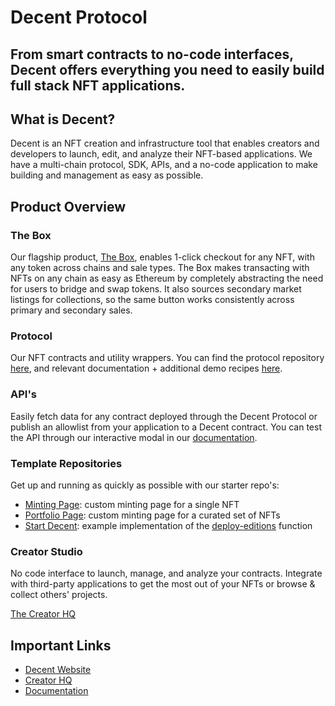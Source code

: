 # Decent Protocol
## From smart contracts to no-code interfaces, Decent offers everything you need to easily build full stack NFT applications.

## What is Decent?

Decent is an NFT creation and infrastructure tool that enables creators and developers to launch, edit, and analyze their NFT-based applications.  We have a multi-chain protocol, SDK, APIs, and a no-code application to make building and management as easy as possible.

## Product Overview
### The Box

Our flagship product, [The Box](http://decent.xyz/box), enables 1-click checkout for any NFT, with any token across chains and sale types.  The Box makes transacting with NFTs on any chain as easy as Ethereum by completely abstracting the need for users to bridge and swap tokens.  It also sources secondary market listings for collections, so the same button works consistently across primary and secondary sales.

### Protocol
Our NFT contracts and utility wrappers.  You can find the protocol repository [here](https://github.com/decentxyz/DecentSDK-protocol), and relevant documentation + additional demo recipes [here](https://docs.decent.xyz/docs).

### API's
Easily fetch data for any contract deployed through the Decent Protocol or publish an allowlist from your application to a Decent contract. You can test the API through our interactive modal in our [documentation](https://docs.decent.xyz/reference/get_contracts-chainid-address).

### Template Repositories
Get up and running as quickly as possible with our starter repo's:
- [Minting Page](https://github.com/decentxyz/Minting-Page): custom minting page for a single NFT
- [Portfolio Page](/examples//Decent/Minting-Gallery-App/): custom minting page for a curated set of NFTs
- [Start Decent](https://github.com/decentxyz/Start-Decent): example implementation of the [deploy-editions](/examples/Decent/sdk-usage-examples/deploy-editions.tsx) function

### Creator Studio
No code interface to launch, manage, and analyze your contracts.  Integrate with third-party applications to get the most out of your NFTs or browse & collect others' projects.

[The Creator HQ](http://hq.decent.xyz/)

## Important Links
- [Decent Website](http://decent.xyz/)
- [Creator HQ](http://hq.decent.xyz/)
- [Documentation](https://docs.decent.xyz/)